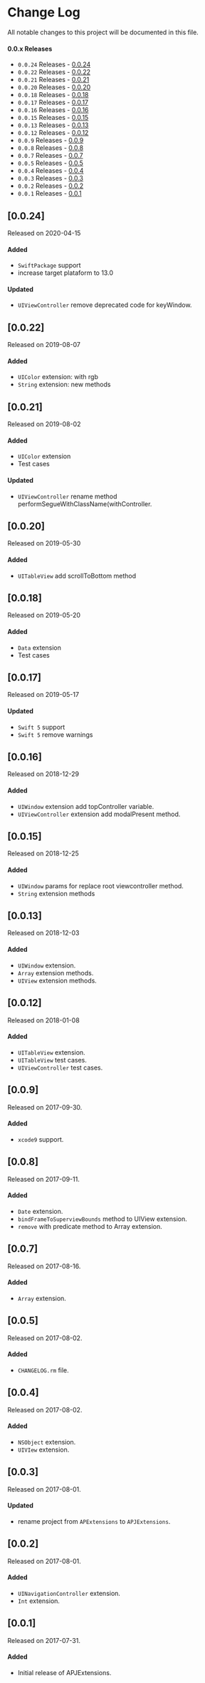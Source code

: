 # Change Log
All notable changes to this project will be documented in this file.

#### 0.0.x Releases
- `0.0.24` Releases - [0.0.24](#0024)
- `0.0.22` Releases - [0.0.22](#0022)
- `0.0.21` Releases - [0.0.21](#0021)
- `0.0.20` Releases - [0.0.20](#0020)
- `0.0.18` Releases - [0.0.18](#0018)
- `0.0.17` Releases - [0.0.17](#0017)
- `0.0.16` Releases - [0.0.16](#0016)
- `0.0.15` Releases - [0.0.15](#0015)
- `0.0.13` Releases - [0.0.13](#0013)
- `0.0.12` Releases - [0.0.12](#0012)
- `0.0.9` Releases - [0.0.9](#009)
- `0.0.8` Releases - [0.0.8](#008)
- `0.0.7` Releases - [0.0.7](#007)
- `0.0.5` Releases - [0.0.5](#005)
- `0.0.4` Releases - [0.0.4](#004)
- `0.0.3` Releases - [0.0.3](#003)
- `0.0.2` Releases - [0.0.2](#002)
- `0.0.1` Releases - [0.0.1](#001)

## [0.0.24]
Released on 2020-04-15

#### Added
- `SwiftPackage` support
- increase target plataform to 13.0

#### Updated
- `UIViewController` remove deprecated code for keyWindow.


## [0.0.22]
Released on 2019-08-07

#### Added
- `UIColor` extension:  with rgb
- `String` extension:  new methods

## [0.0.21]
Released on 2019-08-02

#### Added
- `UIColor` extension
-  Test cases

#### Updated
- `UIViewController` rename method performSegueWithClassName(withController.

## [0.0.20]
Released on 2019-05-30

#### Added
- `UITableView` add scrollToBottom method 

## [0.0.18]
Released on 2019-05-20

#### Added
- `Data` extension
-  Test cases

## [0.0.17]
Released on 2019-05-17

#### Updated
- `Swift 5` support
- `Swift 5` remove warnings


## [0.0.16]
Released on 2018-12-29

#### Added
- `UIWindow` extension add topController variable.
- `UIViewController` extension add modalPresent method.

## [0.0.15]
Released on 2018-12-25

#### Added
- `UIWindow` params for replace root viewcontroller method.
- `String` extension methods

## [0.0.13]
Released on 2018-12-03

#### Added
- `UIWindow` extension.
- `Array` extension methods.
- `UIView` extension methods.

## [0.0.12]
Released on 2018-01-08

#### Added
- `UITableView` extension.
- `UITableView` test cases.
- `UIViewController` test cases.

## [0.0.9]
Released on 2017-09-30.

#### Added
- `xcode9` support.

## [0.0.8]
Released on 2017-09-11.

#### Added
- `Date` extension.
- `bindFrameToSuperviewBounds` method to UIView extension.
- `remove` with predicate method to Array extension.

## [0.0.7]
Released on 2017-08-16.

#### Added
- `Array` extension.

## [0.0.5]
Released on 2017-08-02.

#### Added
- `CHANGELOG.rm` file.

## [0.0.4]
Released on 2017-08-02.

#### Added
- `NSObject` extension.
- `UIVIew` extension.

## [0.0.3]
Released on 2017-08-01.

#### Updated
- rename project from `APExtensions` to `APJExtensions`.

## [0.0.2]
Released on 2017-08-01.

#### Added
- `UINavigationController` extension.
- `Int` extension.

## [0.0.1]
Released on 2017-07-31.

#### Added
- Initial release of APJExtensions.
